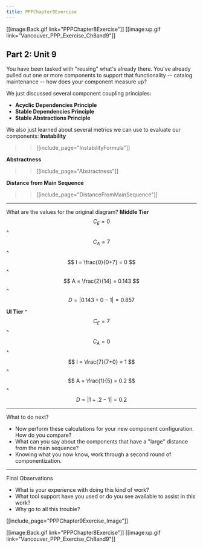 ```yaml
---
title: PPPChapter9Exercise
---
```

[[image:Back.gif link="PPPChapter8Exercise"]]  [[image:up.gif link="Vancouver_PPP_Exercise_Ch8and9"]]

## Part 2: Unit 9

You have been tasked with "reusing" what's already there. You've already pulled out one or more components to support that functionality -- catalog maintenance -- how does your component measure up?

We just discussed several component coupling principles:
* **Acyclic Dependencies Principle**
* **Stable Dependencies Principle**
* **Stable Abstractions Principle**

We also just learned about several metrics we can use to evaluate our components:
**Instability**
>> [[include_page="InstabilityFormula"]]

**Abstractness** 
>> [[include_page="Abstractness"]]


**Distance from Main Sequence**
>> [[include_page="DistanceFromMainSequence"]]

----
What are the values for the original diagram?
**Middle Tier**
$$
C_E = 0
$$
^
$$
C_A = 7
$$
^
$$
I = \frac{0}{0+7} = 0
$$
^
$$
A = \frac{2}{14} = 0.143
$$
^
$$
D = |0.143 + 0 - 1| = 0.857
$$ 

**UI Tier**
^
$$
C_E = 7
$$
^
$$
C_A = 0
$$
^
$$
I = \frac{7}{7+0} = 1
$$
^
$$
A = \frac{1}{5} = 0.2
$$
^
$$
D = |1 + .2 - 1| = 0.2
$$ 

----
What to do next?
* Now perform these calculations for your new component configuration. How do you compare?
* What can you say about the components that have a "large" distance from the main sequence?
* Knowing what you now know, work through a second round of componentization.

----
Final Observations
* What is your experience with doing this kind of work?
* What tool support have you used or do you see available to assist in this work?
* Why go to all this trouble?

[[include_page="PPPChapter9Exercise_Image"]]

[[image:Back.gif link="PPPChapter8Exercise"]]  [[image:up.gif link="Vancouver_PPP_Exercise_Ch8and9"]]

